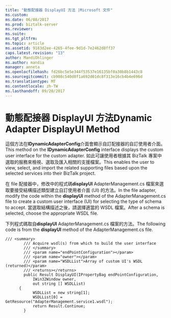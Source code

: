 ```yaml
---
title: "動態配接器 DisplayUI 方法 |Microsoft 文件"
ms.custom: 
ms.date: 06/08/2017
ms.prod: biztalk-server
ms.reviewer: 
ms.suite: 
ms.tgt_pltfrm: 
ms.topic: article
ms.assetid: 9183d2ee-4265-4fee-9d1d-7e2462d8ff37
caps.latest.revision: "13"
author: MandiOhlinger
ms.author: mandia
manager: anneta
ms.openlocfilehash: fd26bc5e5e344f53537e16135bf0a30b8b1443c8
ms.sourcegitcommit: cb908c540d8f1a692d01dc8f313e16cb4b4e696d
ms.translationtype: MT
ms.contentlocale: zh-TW
ms.lasthandoff: 09/20/2017
---
```

# <a name="dynamic-adapter-displayui-method"></a><span data-ttu-id="3589e-102">動態配接器 DisplayUI 方法</span><span class="sxs-lookup"><span data-stu-id="3589e-102">Dynamic Adapter DisplayUI Method</span></span>
<span data-ttu-id="3589e-103">這個方法在**IDynamicAdapterConfig**介面會顯示自訂配接器的自訂使用者介面。</span><span class="sxs-lookup"><span data-stu-id="3589e-103">This method on the **IDynamicAdapterConfig** interface displays the custom user interface for the custom adapter.</span></span> <span data-ttu-id="3589e-104">如此可讓使用者根據其 BizTalk 專案中選取的服務來檢視、選取及匯入相關的支援檔案。</span><span class="sxs-lookup"><span data-stu-id="3589e-104">This enables the user to view, select, and import the related supporting files based upon the selected services into their BizTalk project.</span></span>  
  
 <span data-ttu-id="3589e-105">在 file 配接器中，修改中的程式碼**displayUI** AdapterManagement.cs 檔案來選取要接受結構描述類型建立自訂使用者介面 (UI) 的方法。</span><span class="sxs-lookup"><span data-stu-id="3589e-105">In the file adapter, modify the code within the **displayUI** method of the AdapterManagement.cs file to create a custom user interface (UI) for selecting the type of schema to accept.</span></span> <span data-ttu-id="3589e-106">當選取結構描述之後，請選擇適當的 WSDL 檔案。</span><span class="sxs-lookup"><span data-stu-id="3589e-106">After a schema is selected, choose the appropriate WSDL file.</span></span>  
  
 <span data-ttu-id="3589e-107">下列程式碼取自**displayUI** AdapterManagement.cs 檔案的方法。</span><span class="sxs-lookup"><span data-stu-id="3589e-107">The following code is from the **displayUI** method of the AdapterManagement.cs file.</span></span>  
  
```  
/// <summary>  
        /// Acquire wsdl(s) from which to build the user interface  
        /// </summary>  
        /// <param name="endPointConfiguration"></param>  
        /// <param name="owner"></param>  
        /// <param name="WSDLList">Array of custom UI's WSDL (returned)</param>  
        /// <returns></returns>  
        public Result DisplayUI(IPropertyBag endPointConfiguration,   
            IWin32Window owner,  
            out string [] WSDLList)   
      {  
            WSDLList = new string[1];  
            WSDLList[0] = GetResource("AdapterManagement.service1.wsdl");  
            return Result.Continue;  
        }  
```